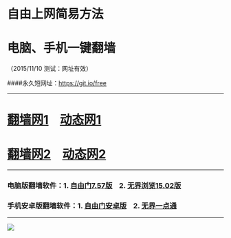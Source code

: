 # 自由上网简易方法
# 电脑、手机一键翻墙
（2015/11/10 测试：网址有效）

####永久短网址：https://git.io/free

***

# <a href="http://d1jf3ndcyeuyge.cloudfront.net/fq01.php?id=1" target="_blank">翻墙网1</a>&nbsp;&nbsp;&nbsp;&nbsp;<a href="http://d1wuzbhuio7elk.cloudfront.net/dtwdl01.php/1110" target="_blank">动态网1</a>

# <a href="http://d38cupddouy0ag.cloudfront.net/fq01.php?id=2" target="_blank">翻墙网2</a>&nbsp;&nbsp;&nbsp;&nbsp;<a href="http://d38cupddouy0ag.cloudfront.net/dtwdl0.php/1110" target="_blank">动态网2</a>

***

### 电脑版翻墙软件：1. <a href="http://d21coots7yd2sw.cloudfront.net/fgget.php?fid=fg757p.zip" target="_blank">自由门7.57版</a>&nbsp;&nbsp;&nbsp;&nbsp;2. <a href="http://d21coots7yd2sw.cloudfront.net/fgget.php?fid=u1502.zip" target="_blank">无界浏览15.02版</a>

### 手机安卓版翻墙软件：1. <a href="http://d21coots7yd2sw.cloudfront.net/fgget.php?fid=fgma32.apk" target="_blank">自由门安卓版</a>&nbsp;&nbsp;&nbsp;&nbsp;2. <a href="http://d21coots7yd2sw.cloudfront.net/fgget.php?fid=um3.2.apk" target="_blank">无界一点通</a>

***

<a href="https://github.com/zhen99425/free/blob/master/README.md" target="_blank"><img src="http://d1kk5cma8vypuk.cloudfront.net/pic/yjfq0.png"></a>  
